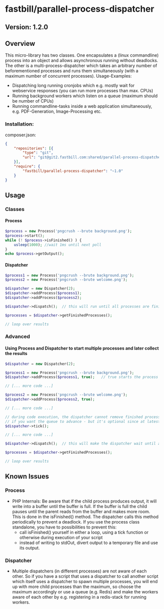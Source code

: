 # fastbill/parallel-process-dispatcher

## Version: 1.2.0

## Overview

This micro-library has two classes. One encapsulates a (linux commandline) process into an object and allows asynchronous
running without deadlocks. The other is a multi-process-dispatcher which takes an arbitrary number of beforementioned 
processes and runs them simultaneously (with a maximum number of concurrent processes).
Usage-Examples:
- Dispatching long running cronjobs which e.g. mostly wait for webservice responses (you can run more processes than
  max. CPUs)
- Running background workers which listen on a queue (maximum should be number of CPUs)
- Running commandline-tasks inside a web application simultaneously, e.g. PDF-Generation, Image-Processing etc.


### Installation:

composer.json:
```json
{
    "repositories": [{
        "type": "git",
        "url": "git@git2.fastbill.com:shared/parallel-process-dispatcher.git"
    }],
    "require": {
        "fastbill/parallel-process-dispatcher": "~1.0"
    }
}
```

## Usage

### Classes

#### Process

```php
$process = new Process('pngcrush --brute background.png');
$process->start();
while (! $process->isFinished() ) {
    usleep(1000); //wait 1ms until next poll
}
echo $process->getOutput();
```

#### Dispatcher

```php
$process1 = new Process('pngcrush --brute background.png');
$process2 = new Process('pngcrush --brute welcome.png'); 

$dispatcher = new Dispatcher(2);
$dispatcher->addProcess($process1);
$dispatcher->addProcess($process2);

$dispatcher->dispatch();  // this will run until all processes are finished.

$processes = $dispatcher->getFinishedProcesses();

// loop over results
```

### Advanced

#### Using Process and Dispatcher to start multiple processes and later collect the results

```php
$dispatcher = new Dispatcher(2);

$process1 = new Process('pngcrush --brute background.png');
$dispatcher->addProcess($process1, true);   // true starts the process if there are still free slots

// [... more code ...]

$process2 = new Process('pngcrush --brute welcome.png'); 
$dispatcher->addProcess($process2, true);

// [... more code ...]

// during code execution, the dispatcher cannot remove finished processes from the stack, so you have to call the tick()-function
// if you want the queue to advance - but it's optional since at latest the __destruct() function will call dispatch(); 
$dispatcher->tick();

// [... more code ...]

$dispatcher->dispatch();  // this will make the dispatcher wait until all the processes are finished, if they are still running

$processes = $dispatcher->getFinishedProcesses();

// loop over results
```





## Known Issues

### Process

* PHP Internals: Be aware that if the child process produces output, it will write into a buffer until the buffer is
full. If the buffer is full the child pauses until the parent reads from the buffer and makes more room. This is done
in the isFinished() method. The dispatcher calls this method periodically to prevent a deadlock. If you use the process
class standalone, you have to possibilities to prevent this:
  * call isFinished() yourself in either a loop, using a tick function or otherwise during execution of your script
  * instead of writing to stdOut, divert output to a temporary file and use its output.
  
### Dispatcher

* Multiple dispatchers (in different processes) are not aware of each other. So if you have a script that uses a
dispatcher to call another script which itself uses a dispatcher to spawn multiple processes, you will end up with more
child processes than the maximum, so choose the maximum accordingly or use a queue (e.g. Redis) and make the workers
aware of each other by e.g. registering in a redis-stack for running workers.
